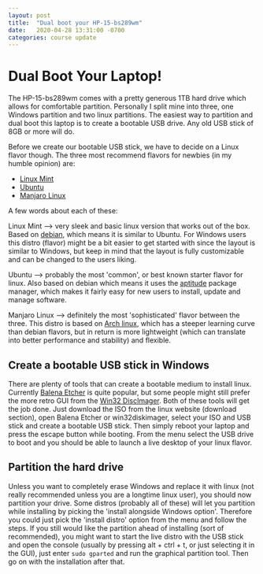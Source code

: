 ```yaml
---
layout: post
title:  "Dual boot your HP-15-bs289wm"
date:   2020-04-28 13:31:00 -0700
categories: course update
---
```


# Dual Boot Your Laptop!

The HP-15-bs289wm comes with a pretty generous 1TB hard drive which allows for comfortable partition. Personally I split mine into three, one Windows partition and two linux partitions. The easiest way to partition and dual boot this laptop is to create a bootable USB drive. Any old USB stick of 8GB or more will do.


Before we create our bootable USB stick, we have to decide on a Linux flavor though. The three most recommend flavors for newbies (in my humble opinion) are:

- [Linux Mint](https://linuxmint.com/)
- [Ubuntu](https://ubuntu.com/)
- [Manjaro Linux](https://manjaro.org/)


A few words about each of these:


Linux Mint --> very sleek and basic linux version that works out of the box. Based on [debian](https://www.debian.org/), which means it is similar to Ubuntu. For Windows users this distro (flavor) might be a bit easier to get started with since the layout is similar to Windows, but keep in mind that the layout is fully customizable and can be changed to the users liking.


Ubuntu --> probably the most 'common', or best known starter flavor for linux. Also based on debian which means it uses the [aptitude](https://packages.debian.org/buster/aptitude) package manager, which makes it fairly easy for new users to install, update and manage software.


Manjaro Linux --> definitely the most 'sophisticated' flavor between the three. This distro is based on [Arch linux](https://www.archlinux.org/), which has a steeper learning curve than debian flavors, but in return is more lightweight (which can translate into better performance and stability) and flexible.

## Create a bootable USB stick in Windows

There are plenty of tools that can create a bootable medium to install linux. Currently [Balena Etcher](https://etcher.download/) is quite popular, but some people might still prefer the more retro GUI from the [Win32 DiscImager](https://win32diskimager.download/). Both of these tools will get the job done. Just download the ISO from the linux website (download section), open Balena Etcher or win32diskimager, select your ISO and USB stick and create a bootable USB stick. Then simply reboot your laptop and press the escape button while booting. From the menu select the USB drive to boot and you should be able to launch a live desktop of your linux flavor.

## Partition the hard drive

Unless you want to completely erase Windows and replace it with linux (not really recommended unless you are a longtime linux user), you should now partition your drive. Some distros (probably all of these) will let you partition while installing by picking the 'install alongside Windows option'. Therefore you could just pick the 'install distro' option from the menu and follow the steps. If you still would like the partition ahead of installing (sort of recommended), you might want to start the live distro with the USB stick and open the console (usually by pressing alt + ctrl + t, or just selecting it in the GUI), just enter ``` sudo gparted ``` and run the graphical partition tool. Then go on with the installation after that.
